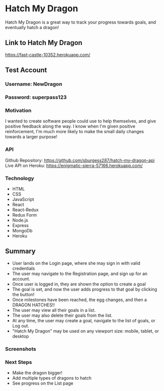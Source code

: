 # Hatch My Dragon
Hatch My Dragon is a great way to track your progress towards goals, and 
eventually hatch a dragon!

## Link to Hatch My Dragon
https://fast-castle-10352.herokuapp.com/

## Test Account
### Username: NewDragon
### Password: superpass123

### Motivation
I wanted to create software people could use to help themselves, and give
positive feedback along the way. I know when I'm given positive reinforcement, 
I'm much more likely to make the small daily changes towards a larger purpose!

### API

Github Repository: https://github.com/sburgess287/hatch-my-dragon-api
Live API on Heroku: https://enigmatic-sierra-57166.herokuapp.com/

### Technology
- HTML
- CSS
- JavaScript
- React
- React-Redux
- Redux Form
- Node.js
- Express
- MongoDb
- Heroku

## Summary
- User lands on the Login page, where she may sign in with valid credentials
- The user may navigate to the Registration page, and sign up for an account.
- Once user is logged in, they are shown the option to create a goal
- The goal is set, and now the user adds progress to that goal by clicking the 
button!
- Once milestones have been reached, the egg changes, and then a DRAGON HATCHES!!
- The user may view all their goals in a list.
- The user may also delete their goals from the list.
- At any time, the user may create a goal, navigate to the list of goals, or Log out.
- "Hatch My Dragon" may be used on any viewport size: mobile, tablet, or desktop

### Screenshots


### Next Steps
- Make the dragon bigger!
- Add multiple types of dragons to hatch
- See progress on the List page

